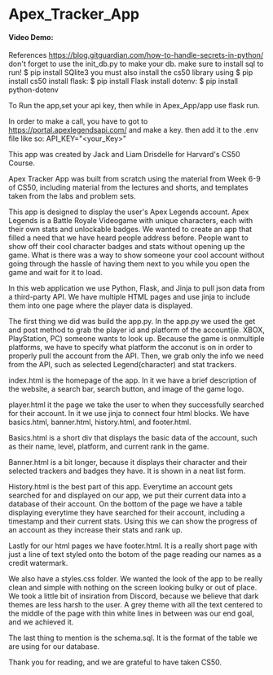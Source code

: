 # Apex_Tracker_App
#### Video Demo:  <URL HERE>

References
<https://blog.gitguardian.com/how-to-handle-secrets-in-python/>
don't forget to use the init_db.py to make your db.
make sure to install sql to run!
$ pip install SQlite3
you must also install the cs50 library using 
$ pip install cs50
install flask:
$ pip install Flask
install dotenv:
$ pip install python-dotenv

To Run the app,set your api key, then while in Apex_App/app use flask run.

In order to make a call, you have to got to https://portal.apexlegendsapi.com/ and make a key. then add it to the .env file like so: API_KEY="<your_Key>"

This app was created by Jack and Liam Drisdelle for Harvard's CS50 Course.

Apex Tracker App was built from scratch using the material from Week 6-9 of CS50, including material from the lectures and shorts, and templates taken from the labs and problem sets. 

This app is designed to display the user's Apex Legends account. Apex Legends is a Battle Royale Videogame with unique characters, each with their own stats and unlockable badges. We wanted to create an app that filled a need that we have heard people address before. People want to show off their cool character badges and stats without opening up the game. What is there was a way to show someone your cool account without going through the hassle of having them next to you while you open the game and wait for it to load. 

In this web application we use Python, Flask, and Jinja to pull json data from a third-party API. We have multiple HTML pages and use jinja to include them into one page where the player data is displayed. 

The first thing we did was build the app.py. In the app.py we used the get and post method to grab the player id and platform of the account(ie. XBOX, PlayStation, PC) someone wants to look up. Because the game is onmultiple platforms, we have to specify what platform the acconut is on in order to properly pull the account from the API. Then, we grab only the info we need from the API, such as selected Legend(character) and stat trackers. 

index.html is the homepage of the app. In it we have a brief description of the website, a search bar, search button, and image of the game logo. 

player.html it the page we take the user to when they successfully searched for their account. In it we use jinja to connect four html blocks. We have basics.html, banner.html, history.html, and footer.html.

Basics.html is a short div that displays the basic data of the account, such as their name, level, platform, and current rank in the game. 

Banner.html is a bit longer, because it displays their character and their selected trackers and badges they have. It is shown in a neat list form. 

History.html is the best part of this app. Everytime an account gets searched for and displayed on our app, we put their current data into a database of their account. On the bottom of the page we have a table displaying everytime they have searched for their account, including a timestamp and their current stats. Using this we can show the progress of an account as they increase their stats and rank up. 

Lastly for our html pages we have footer.html. It is a really short page with just a line of text styled onto the botom of the page reading our names as a credit watermark.

We also have a styles.css folder. We wanted the look of the app to be really clean and simple with nothing on the screen looking bulky or out of place. We took a little bit of insiration from Discord, because we believe that dark themes are less harsh to the user. A grey theme with all the text centered to the middle of the page with thin white lines in between was our end goal, and we achieved it. 

The last thing to mention is the schema.sql. It is the format of the table we are using for our database.

Thank you for reading, and we are grateful to have taken CS50.